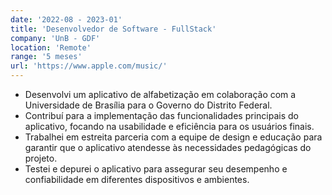 ```yaml
---
date: '2022-08 - 2023-01'
title: 'Desenvolvedor de Software - FullStack'
company: 'UnB - GDF'
location: 'Remote'
range: '5 meses'
url: 'https://www.apple.com/music/'
---
```


- Desenvolvi um aplicativo de alfabetização em colaboração com a Universidade de Brasília para o Governo do Distrito Federal.
- Contribuí para a implementação das funcionalidades principais do aplicativo, focando na usabilidade e eficiência para os usuários finais.
- Trabalhei em estreita parceria com a equipe de design e educação para garantir que o aplicativo atendesse às necessidades pedagógicas do projeto.
- Testei e depurei o aplicativo para assegurar seu desempenho e confiabilidade em diferentes dispositivos e ambientes.
